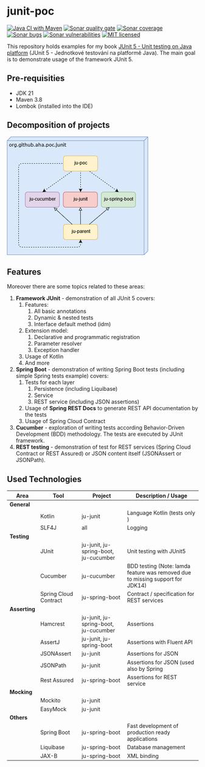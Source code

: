 # junit-poc
[![Java CI with Maven][github-image]][github-url-main] [![Sonar quality gate][sonar-quality-gate]][sonar-url] [![Sonar coverage][sonar-coverage]][sonar-url] [![Sonar bugs][sonar-bugs]][sonar-url] [![Sonar vulnerabilities][sonar-vulnerabilities]][sonar-url] [![MIT licensed][mit-badge]](./LICENSE.txt)


This repository holds examples for my book [JUnit 5 - Unit testing on Java platform](http://knihy.pecinovsky.cz/54_junit5) (JUnit 5 - Jednotkové testování na platformě Java).
The main goal is to demonstrate usage of the framework JUnit 5.

## Pre-requisities
* JDK 21
* Maven 3.8
* Lombok (installed into the IDE)

## Decomposition of projects
![Build model](build-model.png?raw=true "Build model")

## Features
 Moreover there are some topics related to these areas:
1. **Framework JUnit** - demonstration of all JUnit 5 covers:
    1. Features: 
        1. All basic annotations
        1. Dynamic & nested tests
        1. Interface default method (idm)
    1. Extension model:
        1. Declarative and programmatic registration
        1. Parameter resolver
        1. Exception handler
    1. Usage of Kotlin
    1. And more
1. **Spring Boot** - demonstration of writing Spring Boot tests (including simple Spring tests example) covers:
    1. Tests for each layer
    	1. Persistence (including Liquibase)
    	1. Service
    	1. REST service (including JSON assertions)
    1. Usage of **Spring REST Docs** to generate REST API documentation by the tests
    1. Usage of Spring Cloud Contract 
1. **Cucumber** - exploration of writing tests according Behavior-Driven Development (BDD) methodology. The tests are executed by JUnit framework.
1. **REST testing** - demonstration of test for REST services (Spring Cloud Contract or REST Assured) or JSON content itself (JSONAssert or JSONPath).

## Used Technologies

| Area          | Tool                  | Project                                | Description / Usage                        |
| ----------    | --------------------- | -------------------------------------- | ------------------------------------------ |
| **General**   |                       |                                        |                                            |
|               | Kotlin                | ju-junit                               | Language Kotlin (tests only   )            |
|               | SLF4J                 | all                                    | Logging                                    |
| **Testing**   |                       |                                        |                                            |
|               | JUnit                 | ju-junit, ju-spring-boot, ju-cucumber  | Unit testing with JUnit5                   |
|               | Cucumber              | ju-cucumber                            | BDD testing (Note: lamda feature was removed due to missing support for JDK14)|
|               | Spring Cloud Contract | ju-spring-boot                         | Contract / specification for REST services |
| **Asserting** |                       |                                        |                                            |
|               | Hamcrest              | ju-junit, ju-spring-boot, ju-cucumber  | Assertions                                 |
|               | AssertJ               | ju-junit, ju-spring-boot               | Assertions with Fluent API                 |
|               | JSONAssert            | ju-junit                               | Assertions for JSON                        |
|               | JSONPath              | ju-junit                               | Assertions for JSON (used also by Spring   |
|               | Rest Assured          | ju-spring-boot                         | Assertions for REST service                |
| **Mocking**   |                       |                                        |                                            |
|               | Mockito               | ju-junit                               |                                            |
|               | EasyMock              | ju-junit                               |                                            |
| **Others**    |                       |                                        |                                            |
|               | Spring Boot           | ju-spring-boot                         | Fast development of production ready applications |
|               | Liquibase             | ju-spring-boot                         | Database management                         |
|               | JAX-B                 | ju-spring-boot                         | XML binding                                 |

[github-url-main]: https://github.com/arnosthavelka/junit-poc/actions/workflows/maven.yml
[github-image]: https://github.com/arnosthavelka/junit-poc/actions/workflows/maven.yml/badge.svg

[sonar-url]: https://sonarcloud.io/dashboard?id=arnosthavelka_junit-poc
[sonar-quality-gate]: https://sonarcloud.io/api/project_badges/measure?project=arnosthavelka_junit-poc&metric=alert_status
[sonar-coverage]: https://sonarcloud.io/api/project_badges/measure?project=arnosthavelka_junit-poc&metric=coverage
[sonar-bugs]: https://sonarcloud.io/api/project_badges/measure?project=arnosthavelka_junit-poc&metric=bugs
[sonar-vulnerabilities]: https://sonarcloud.io/api/project_badges/measure?project=arnosthavelka_junit-poc&metric=vulnerabilities
[mit-badge]: https://img.shields.io/badge/license-MIT-maroon.svg
